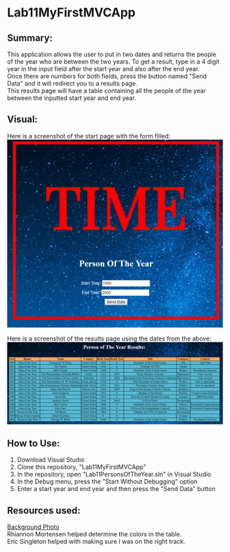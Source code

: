 # Lab11MyFirstMVCApp

## Summary:  
This application allows the user to put in two dates and returns the people of the year who are between the two years.
To get a result, type in a 4 digit year in the input field after the start year and also after the end year.  
Once there are numbers for both fields, press the button named "Send Data" and it will redirect you to a results page.  
This results page will have a table containing all the people of the year between the inputted start year and end year.  

## Visual:  
Here is a screenshot of the start page with the form filled:  
![Start Page](startPageWithForm.PNG)  

Here is a screenshot of the results page using the dates from the above:  
![Results Page](resultPageWithTable.PNG)  

## How to Use:
1. Download Visual Studio  
2. Clone this repository, "Lab11MyFirstMVCApp"
3. In the repository, open "Lab11PersonsOfTheYear.sln" in Visual Studio
4. In the Debug menu, press the "Start Without Debugging" option
5. Enter a start year and end year and then press the "Send Data" button

## Resources used:
[Background Photo](https://www.pexels.com/photo/astronomy-background-constellation-cosmic-355887/)  
Rhiannon Mortensen helped determine the colors in the table.  
Eric Singleton helped with making sure I was on the right track.  

